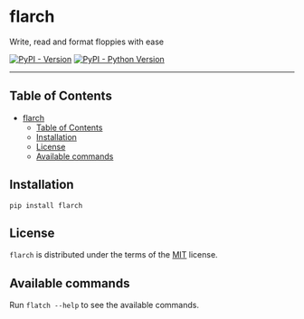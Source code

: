 # flarch

Write, read and format floppies with ease

[![PyPI - Version](https://img.shields.io/pypi/v/flarch.svg)](https://pypi.org/project/flarch)
[![PyPI - Python Version](https://img.shields.io/pypi/pyversions/flarch.svg)](https://pypi.org/project/flarch)

-----

## Table of Contents

- [flarch](#flarch)
  - [Table of Contents](#table-of-contents)
  - [Installation](#installation)
  - [License](#license)
  - [Available commands](#available-commands)

## Installation

```console
pip install flarch
```

## License

`flarch` is distributed under the terms of the [MIT](https://spdx.org/licenses/MIT.html) license.

## Available commands

Run `flatch --help` to see the available commands.
